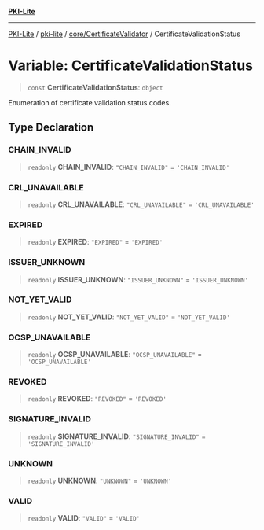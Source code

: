 [**PKI-Lite**](../../../../README.md)

---

[PKI-Lite](../../../../README.md) / [pki-lite](../../../README.md) / [core/CertificateValidator](../README.md) / CertificateValidationStatus

# Variable: CertificateValidationStatus

> `const` **CertificateValidationStatus**: `object`

Enumeration of certificate validation status codes.

## Type Declaration

### CHAIN_INVALID

> `readonly` **CHAIN_INVALID**: `"CHAIN_INVALID"` = `'CHAIN_INVALID'`

### CRL_UNAVAILABLE

> `readonly` **CRL_UNAVAILABLE**: `"CRL_UNAVAILABLE"` = `'CRL_UNAVAILABLE'`

### EXPIRED

> `readonly` **EXPIRED**: `"EXPIRED"` = `'EXPIRED'`

### ISSUER_UNKNOWN

> `readonly` **ISSUER_UNKNOWN**: `"ISSUER_UNKNOWN"` = `'ISSUER_UNKNOWN'`

### NOT_YET_VALID

> `readonly` **NOT_YET_VALID**: `"NOT_YET_VALID"` = `'NOT_YET_VALID'`

### OCSP_UNAVAILABLE

> `readonly` **OCSP_UNAVAILABLE**: `"OCSP_UNAVAILABLE"` = `'OCSP_UNAVAILABLE'`

### REVOKED

> `readonly` **REVOKED**: `"REVOKED"` = `'REVOKED'`

### SIGNATURE_INVALID

> `readonly` **SIGNATURE_INVALID**: `"SIGNATURE_INVALID"` = `'SIGNATURE_INVALID'`

### UNKNOWN

> `readonly` **UNKNOWN**: `"UNKNOWN"` = `'UNKNOWN'`

### VALID

> `readonly` **VALID**: `"VALID"` = `'VALID'`
